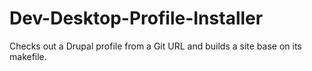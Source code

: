 # Dev-Desktop-Profile-Installer
Checks out a Drupal profile from a Git URL and builds a site base on its makefile.
